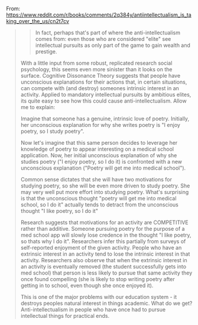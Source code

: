 From: https://www.reddit.com/r/books/comments/2q384y/antiintellectualism_is_taking_over_the_us/cn2t7cv

>>In fact, perhaps that's part of where the anti-intellectualism comes from: even those who are considered "elite" see intellectual pursuits as only part of the game to gain wealth and prestige.
>
>With a little input from some robust, replicated research social psychology, this seems even more sinister than it looks on the surface. Cognitive Dissonance Theory suggests that people have unconscious explanations for their actions that, in certain situations, can compete with (and destroy) someones intrinsic interest in an activity. Applied to mandatory intellectual pursuits by ambitious elites, its quite easy to see how this could cause anti-intellectualism. Allow me to explain:
>
>Imagine that someone has a genuine, intrinsic love of poetry. Initially, her unconscious explanation for why she writes poetry is "I enjoy poetry, so I study poetry".
>
>Now let's imagine that this same person decides to leverage her knowledge of poetry to appear interesting on a medical school application. Now, her initial unconscious explanation of why she studies poetry ("I enjoy poetry, so I do it) is confronted with a new unconscious explanation ("Poetry will get me into medical school").
>
>Common sense dictates that she will have two motivations for studying poetry, so she will be even more driven to study poetry. She may very well put more effort into studying poetry. What's surprising is that the unconscious thought "poetry will get me into medical school, so I do it" actually tends to detract from the unconscious thought "I like poetry, so I do it"
>
>Research suggests that motivations for an activity are COMPETITIVE rather than additive. Someone pursuing poetry for the purpose of a med school app will slowly lose credence in the thought "I like poetry, so thats why I do it". Researchers infer this partially from surveys of self-reported enjoyment of the given activity. People who have an extrinsic interest in an activity tend to lose the intrinsic interest in that activity. Researchers also observe that when the extrinsic interest in an activity is eventually removed (the student successfully gets into med school) that person is less likely to pursue that same activity they once found compelling (she is likely to stop writing poetry after getting in to school, even though she once enjoyed it).
>
>This is one of the major problems with our education system - it destroys peoples natural interest in things academic. What do we get? Anti-intellectualism in people who have once had to pursue intellectual things for practical ends.
